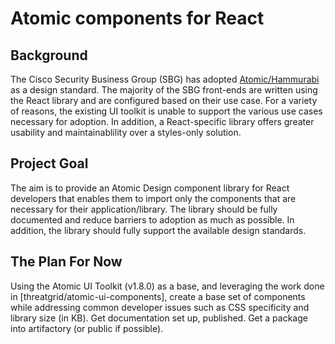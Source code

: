 # Atomic components for React

## Background

The Cisco Security Business Group (SBG) has adopted [Atomic/Hammurabi](http://ux-document-lnx/~designer/sbg-ux/1.7.0/components/atoms/getting-started.html) as a design standard. The majority of the SBG front-ends are written using the React library and are configured based on their use case. For a variety of reasons, the existing UI toolkit is unable to support the various use cases necessary for adoption. In addition, a React-specific library offers greater usability and maintainablility over a styles-only solution.

## Project Goal

The aim is to provide an Atomic Design component library for React developers that enables them to import only the components that are necessary for their application/library. The library should be fully documented and reduce barriers to adoption as much as possible. In addition, the library should fully support the available design standards.

## The Plan For Now

Using the Atomic UI Toolkit (v1.8.0) as a base, and leveraging the work done in [threatgrid/atomic-ui-components], create a base set of components while addressing common developer issues such as CSS specificity and library size (in KB). Get documentation set up, published. Get a package into artifactory (or public if possible).

